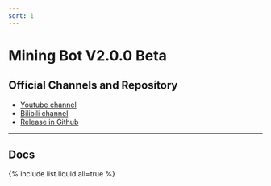 ```yaml
---
sort: 1
---
```


# Mining Bot V2.0.0 Beta

## Official Channels and Repository

- [Youtube channel](https://www.youtube.com/channel/UClqj9y5HL4fSnv-9PCGrufg)
- [Bilibili channel](https://space.bilibili.com/304574061?spm_id_from=333.788.b_765f7570696e666f.1) 
- [Release in Github](https://github.com/Daemon-Technologies/Mining-Bot/releases/tag/2.0.0) 

------

## Docs

{% include list.liquid all=true %}
